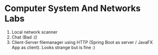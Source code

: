 # Computer System And Networks Labs

1. Local network scanner
2. Chat (Bad :()
3. Client-Server filemanager using HTTP (Spring Boot as server / JavaFX App as client). Looks strange but is fine :)
